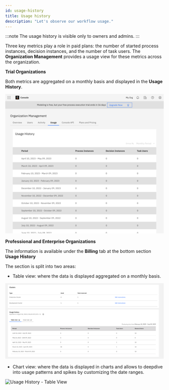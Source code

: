 ```yaml
---
id: usage-history
title: Usage history
description: "Let's observe our workflow usage."
---
```


:::note
The usage history is visible only to owners and admins.
:::

Three key metrics play a role in paid plans: the number of started process instances, decision instances, and the number of task users. The **Organization Management** provides a usage view for these metrics across the organization.

**Trial Organizations**

Both metrics are aggregated on a monthly basis and displayed in the **Usage History**.

![Usage History](./img/trial-usage-history.png)

**Professional and Enterprise Organizations**

The information is available under the **Billing** tab at the bottom section **Usage History**

The section is split into two areas:

- Table view: where the data is displayed aggregated on a monthly basis.

![Usage History - Table View](./img/plans_usage_history_table_view.png)

- Chart view: where the data is displayed in charts and allows to deepdive into usage patterns and spikes by customizing the date ranges.

![Usage History - Table View](./img/plans_usage_history_chart_view.png)
